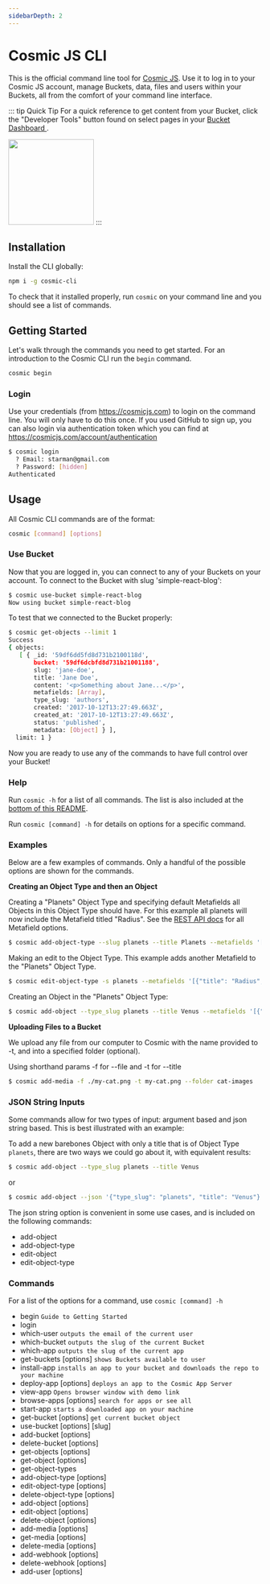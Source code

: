 ```yaml
---
sidebarDepth: 2
---
```


# Cosmic JS CLI

This is the official command line tool for [Cosmic JS](https://cosmicjs.com).  Use it to log in to your Cosmic JS account, manage Buckets, data, files and users within your Buckets, all from the comfort of your command line interface.

::: tip Quick Tip
For a quick reference to get content from your Bucket, click the "Developer Tools" button found on select pages in your [Bucket Dashboard ](https://app.cosmicjs.com/login).

<a href="https://app.cosmicjs.com/login" target="_blank"><img src="https://cdn.cosmicjs.com/6647c4e0-3c93-11ea-93e2-f96724e61d4d-dev-tools-btn.png" width="170"/></a>
:::

## Installation

Install the CLI globally:

```bash
npm i -g cosmic-cli
```

To check that it installed properly, run `cosmic` on your command line and you should see a list of commands.

## Getting Started

Let's walk through the commands you need to get started.  For an introduction to the Cosmic CLI run the `begin` command.
```bash
cosmic begin
```


### Login

Use your credentials (from https://cosmicjs.com) to login on the command line. You will only have to do this once. If you used GitHub to sign up, you can also login via authentication token which you can find at https://cosmicjs.com/account/authentication

```bash
$ cosmic login
  ? Email: starman@gmail.com
  ? Password: [hidden]
Authenticated
```

## Usage

All Cosmic CLI commands are of the format:

```bash
cosmic [command] [options]
```


### Use Bucket

Now that you are logged in, you can connect to any of your Buckets on your account. To connect to the Bucket with slug 'simple-react-blog':

```bash
$ cosmic use-bucket simple-react-blog
Now using bucket simple-react-blog
```

To test that we connected to the Bucket properly:

```bash
$ cosmic get-objects --limit 1
Success
{ objects:
   [ { _id: '59df6dd5fd8d731b2100118d',
       bucket: '59df6dcbfd8d731b21001188',
       slug: 'jane-doe',
       title: 'Jane Doe',
       content: '<p>Something about Jane...</p>',
       metafields: [Array],
       type_slug: 'authors',
       created: '2017-10-12T13:27:49.663Z',
       created_at: '2017-10-12T13:27:49.663Z',
       status: 'published',
       metadata: [Object] } ],
  limit: 1 }
```

Now you are ready to use any of the commands to have full control over your Bucket!


### Help

Run `cosmic -h` for a list of all commands. The list is also included at the [bottom of this README](https://github.com/cosmicjs/cosmic-cli#commands).

Run `cosmic [command] -h` for details on options for a specific command.

### Examples

Below are a few examples of commands. Only a handful of the possible options are shown for the commands.

**Creating an Object Type and then an Object**

Creating a "Planets" Object Type and specifying default Metafields all Objects in this Object Type should have.  For this example all planets will now include the Metafield titled "Radius".  See the [REST API docs](/rest-api/metafields.html) for all Metafield options.
```bash
$ cosmic add-object-type --slug planets --title Planets --metafields '[{"title": "Radius","type":"text", "key": "radius"}]'
```

Making an edit to the Object Type.  This example adds another Metafield to the "Planets" Object Type.
```bash
$ cosmic edit-object-type -s planets --metafields '[{"title": "Radius","type":"text", "key": "radius"},{"title": "Distance from Sun","type":"text", "key": "distance_from_sun"}]'
```

Creating an Object in the "Planets" Object Type:
```bash
$ cosmic add-object --type_slug planets --title Venus --metafields '[{"title": "Radius","type":"text", "key": "radius", "value": "3,760 miles"},{"title": "Distance from Sun","type":"text", "key": "distance_from_sun", "value": "67.24 million miles"}]'
```

**Uploading Files to a Bucket**

We upload any file from our computer to Cosmic with the name provided to -t, and into a specified folder (optional).

Using shorthand params -f for --file and -t for --title
```bash
$ cosmic add-media -f ./my-cat.png -t my-cat.png --folder cat-images
```

### JSON String Inputs

Some commands allow for two types of input: argument based and json string based. This is best illustrated with an example:

To add a new barebones Object with only a title that is of Object Type `planets`, there are two ways we could go about it, with equivalent results:

```bash
$ cosmic add-object --type_slug planets --title Venus
```

or

```bash
$ cosmic add-object --json '{"type_slug": "planets", "title": "Venus"}'
```

The json string option is convenient in some use cases, and is included on the following commands:

*   add-object
*   add-object-type
*   edit-object
*   edit-object-type


### Commands

For a list of the options for a command, use `cosmic [command] -h`

*   begin                          `Guide to Getting Started`
*   login                        
*   which-user                     `outputs the email of the current user`
*   which-bucket                   `outputs the slug of the current Bucket`
*   which-app                      `outputs the slug of the current app`
*   get-buckets [options]          `shows Buckets available to user`
*   install-app                    `installs an app to your bucket and downloads the repo to your machine`
*   deploy-app [options]           `deploys an app to the Cosmic App Server`
*   view-app                       `Opens browser window with demo link`
*   browse-apps [options]          `search for apps or see all`
*   start-app                      `starts a downloaded app on your machine`
*   get-bucket [options]           `get current bucket object`
*   use-bucket [options] [slug]  
*   add-bucket [options]         
*   delete-bucket [options]      
*   get-objects [options]        
*   get-object [options]         
*   get-object-types             
*   add-object-type [options]    
*   edit-object-type [options]   
*   delete-object-type [options]
*   add-object [options]         
*   edit-object [options]        
*   delete-object [options]      
*   add-media [options]          
*   get-media [options]          
*   delete-media [options]       
*   add-webhook [options]        
*   delete-webhook [options]     
*   add-user [options]           